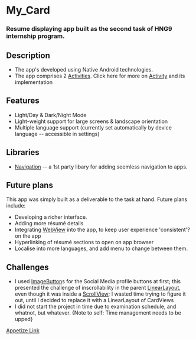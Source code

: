 # My_Card

### Resume displaying app built as the second task of HNG9 internship program.

## Description
- The app's developed using Native Android technologies.
- The app comprises 2 [Activities](https://developer.android.com/guide/components/activities/intro-activities). Click here for more on [Activity](https://developer.android.com/reference/android/app/Activity) and its implementation

## Features
- Light/Day & Dark/Night Mode
- Light-weight support for large screens & landscape orientation
- Multiple language support (currently set automatically by device language -- accessible in settings)

## Libraries
- [Navigation](https://developer.android.com/guide/navigation/navigation-getting-started) -- a 1st party libary for adding seemless navigation to apps.

## Future plans
This app was simply built as a deliverable to the task at hand. Future plans include:
- Developing a richer interface.
- Adding more résumé details
- Integrating [WebView](https://developer.android.com/develop/ui/views/layout/webapps/webview) into the app, to keep user experience 'consistent'? on the app
- Hyperlinking of résumé sections to open on app browser
- Localise into more languages, and add menu to change between them.

## Challenges
- I used [ImageButton](https://developer.android.com/reference/android/widget/ImageButton)s for the Social Media profile buttons at first; this presented the challenge of inscrollability in the parent [LinearLayout](https://developer.android.com/develop/ui/views/layout/linear), even though it was inside a [ScrollView](https://developer.android.com/reference/android/widget/ScrollView); I wasted time trying to figure it out, until I decided to replace it with a LinearLayout of CardViews
- I did not start the project in time due to examination schedule, and whatnot, but whatever. {Note to self: Time management needs to be upped}


[Appetize Link](https://appetize.io/app/gcf5cegsarcfdqdj4k2etoum3u)
